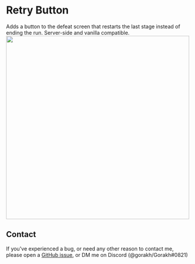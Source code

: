# Retry Button

Adds a button to the defeat screen that restarts the last stage instead of ending the run. Server-side and vanilla compatible.
<img src="https://cdn.discordapp.com/attachments/526159007442927648/1195551973055926352/image.png?ex=65b4678a&is=65a1f28a&hm=cc27e8da796b34ce0af7a8f69639f29d668b3f676ba907b741967bee3df3734a&" width=500 />

## Contact

If you've experienced a bug, or need any other reason to contact me, please open a [GitHub issue](https://github.com/Goorakh/RespawnButton/issues/new), or DM me on Discord (@gorakh/Gorakh#0821)
